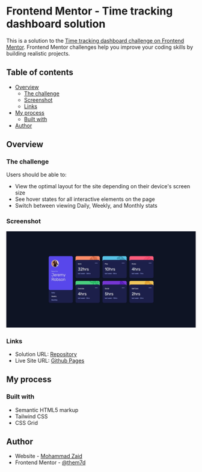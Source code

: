 # Frontend Mentor - Time tracking dashboard solution

This is a solution to the [Time tracking dashboard challenge on Frontend Mentor](https://www.frontendmentor.io/challenges/time-tracking-dashboard-UIQ7167Jw). Frontend Mentor challenges help you improve your coding skills by building realistic projects.

## Table of contents

- [Overview](#overview)
  - [The challenge](#the-challenge)
  - [Screenshot](#screenshot)
  - [Links](#links)
- [My process](#my-process)
  - [Built with](#built-with)
- [Author](#author)

## Overview

### The challenge

Users should be able to:

- View the optimal layout for the site depending on their device's screen size
- See hover states for all interactive elements on the page
- Switch between viewing Daily, Weekly, and Monthly stats

### Screenshot

![](./design/screenshot.jpg)

### Links

- Solution URL: [Repository](https://github.com/them7d/frontend-mentor/time-tracking-dashboard)
- Live Site URL: [Github Pages](https://them7d.github.io/frontend-mentor/time-tracking-dashboard/)

## My process

### Built with

- Semantic HTML5 markup
- Tailwind CSS
- CSS Grid

## Author

- Website - [Mohammad Zaid](https://www.github.com/them7d)
- Frontend Mentor - [@them7d](https://www.frontendmentor.io/profile/them7d)

